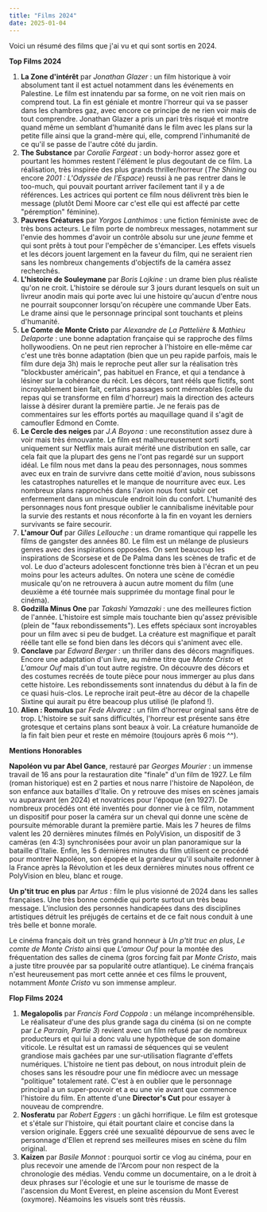 ```yaml
---
title: "Films 2024"
date: 2025-01-04
---
```


Voici un résumé des films que j'ai vu et qui sont sortis en 2024.

**Top Films 2024**

1. **La Zone d'intérêt** par *Jonathan Glazer* : un film historique à voir absolument tant il est actuel notamment dans les événements en Palestine. Le film est innatendu par sa forme, on ne voit rien mais on comprend tout. La fin est géniale et montre l'horreur qui va se passer dans les chambres gaz, avec encore ce principe de ne rien voir mais de tout comprendre. Jonathan Glazer a pris un pari très risqué et montre quand même un semblant d'humanité dans le film avec les plans sur la petite fille ainsi que la grand-mère qui, elle, comprend l'inhumanité de ce qu'il se passe de l'autre côté du jardin.
2. **The Substance** par *Coralie Fargeat* : un body-horror assez gore et pourtant les hommes restent l'élément le plus degoutant de ce film. La réalisation, très inspirée des plus grands thriller/horreur (*The Shining* ou encore *2001 : L'Odyssée de l'Espace*) reussi à ne pas rentrer dans le too-much, qui pouvait pourtant arriver facilement tant il y a de références. Les actrices qui portent ce film nous délivrent très bien le message (plutôt Demi Moore car c'est elle qui est affecté par cette "péremption" féminine).
3. **Pauvres Créatures** par *Yorgos Lanthimos* : une fiction féministe avec de très bons acteurs. Le film porte de nombreux messages, notamment sur l'envie des hommes d'avoir un contrôle absolu sur une *jeune* femme et qui sont prêts à tout pour l'empêcher de s'émanciper. Les effets visuels et les décors jouent largement en la faveur du film, qui ne seraient rien sans les nombreux changements d'objectifs de la caméra assez recherchés.
4. **L'histoire de Souleymane** par *Boris Lojkine* : un drame bien plus réaliste qu'on ne croit. L'histoire se déroule sur 3 jours durant lesquels on suit un livreur anodin mais qui porte avec lui une histoire qu'aucun d'entre nous ne pourrait soupconner lorsqu'on récupère une commande Uber Eats. Le drame ainsi que le personnage principal sont touchants et pleins d'humanité. 
5. **Le Comte de Monte Cristo** par *Alexandre de La Pattelière* & *Mathieu Delaporte* : une bonne adaptation française qui se rapproche des films hollywoodiens. On ne peut rien reprocher à l'histoire en elle-même car c'est une très bonne adaptation (bien que un peu rapide parfois, mais le film dure deja 3h) mais le reproche peut aller sur la réalisation très "blockbuster américain", pas habituel en France, et qui a tendance à lésiner sur la cohérance du récit. Les décors, tant rééls que fictifs, sont incroyablement bien fait, certains passages sont mémorables (celle du repas qui se transforme en film d'horreur) mais la direction des acteurs laisse à désirer durant la première partie. Je ne ferais pas de commentaires sur les efforts portés au maquillage quand il s'agit de camoufler Edmond en Comte.
6. **Le Cercle des neiges** par *J.A Boyona* : une reconstitution assez dure à voir mais très émouvante. Le film est malheureusement sorti uniquement sur Netflix mais aurait mérité une distribution en salle, car cela fait que la plupart des gens ne l'ont pas regardé sur un support idéal. Le film nous met dans la peau des personnages, nous sommes avec eux en train de survivre dans cette moitié d'avion, nous subissons les catastrophes naturelles et le manque de nourriture avec eux. Les nombreux plans rapprochés dans l'avion nous font subir cet enfermement dans un minuscule endroit loin du confort. L'humanité des personnages nous font presque oublier le cannibalisme inévitable pour la survie des restants et nous réconforte à la fin en voyant les derniers survivants se faire secourir. 
7. **L'amour Ouf** par *Gilles Lellouche* : un drame romantique qui rappelle les films de gangster des années 80. Le film est un mélange de plusieurs genres avec des inspirations opposées. On sent beaucoup les inspirations de Scorsese et de De Palma dans les scènes de trafic et de vol. Le duo d'acteurs adolescent fonctionne très bien à l'écran et un peu moins pour les acteurs adultes. On notera une scène de comédie musicale qu'on ne retrouvera à aucun autre moment du film (une deuxième a été tournée mais supprimée du montage final pour le cinéma). 
8. **Godzilla Minus One** par *Takashi Yamazaki* : une des meilleures fiction de l'année. L'histoire est simple mais touchante bien qu'assez prévisible (plein de "faux rebondissements"). Les effets spéciaux sont incroyables pour un film avec si peu de budget. La créature est magnifique et paraît réélle tant elle se fond bien dans les décors qui s'animent avec elle.
9. **Conclave** par *Edward Berger* : un thriller dans des décors magnifiques. Encore une adaptation d'un livre, au même titre que *Monte Cristo* et *L'amour Ouf* mais d'un tout autre registre. On découvre des décors et des costumes recréés de toute pièce pour nous immerger au plus dans cette histoire. Les rebondissements sont innatendus du début à la fin de ce quasi huis-clos. Le reproche irait peut-être au décor de la chapelle Sixtine qui aurait pu être beacoup plus utilisé (le plafond !).
10. **Alien : Romulus** par *Fede Alvarez* : un film d'horreur orginal sans être de trop. L'histoire se suit sans difficultés, l'horreur est présente sans être grotesque et certains plans sont beaux à voir. La créature humanoïde de la fin fait bien peur et reste en mémoire (toujours après 6 mois ^^).

**Mentions Honorables**

**Napoléon vu par Abel Gance**, restauré par *Georges Mourier* : un immense travail de 16 ans pour la restauration dite "finale" d'un film de 1927. Le film (roman historique) est en 2 parties et nous narre l'histoire de Napoléon, de son enfance aux batailles d'Italie. On y retrouve des mises en scènes jamais vu auparavant (en 2024) et novatrices pour l'époque (en 1927). De nombreux procédés ont été inventés pour donner vie à ce film, notamment un dispositif pour poser la caméra sur un cheval qui donne une scène de poursuite mémorable durant la première partie. Mais les 7 heures de films valent les 20 dernières minutes filmés en PolyVision, un dispositif de 3 caméras (en 4:3) synchronisées pour avoir un plan panoramique sur la bataille d'Italie. Enfin, les 5 dernières minutes du film utilisent ce procédé pour montrer Napoléon, son épopée et la grandeur qu'il souhaite redonner à la France après la Révolution et les deux dernières minutes nous offrent ce PolyVision en bleu, blanc et rouge.

**Un p'tit truc en plus** par *Artus* : film le plus visionné de 2024 dans les salles françaises. Une très bonne comédie qui porte surtout un très beau message. L'inclusion des personnes handicapées dans des disciplines artistiques détruit les préjugés de certains et de ce fait nous conduit à une très belle et bonne morale. 

Le cinéma français doit un très grand honneur à *Un p'tit truc en plus*, *Le comte de Monte Cristo* ainsi que *L'amour Ouf* pour la montée des fréquentation des salles de cinema (gros forcing fait par *Monte Cristo*, mais a juste titre prouvée par sa popularité outre atlantique). Le cinéma français n'est heureusement pas mort cette année et ces films le prouvent, notamment *Monte Cristo* vu son immense ampleur. 

**Flop Films 2024**

1. **Megalopolis** par *Francis Ford Coppola* : un mélange incompréhensible. Le réalisateur d'une des plus grande saga du cinéma (si on ne compte par *Le Parrain, Partie 3*) revient avec un film refusé par de nombreux producteurs et qui lui a donc valu une hypothèque de son domaine viticole. Le résultat est un ramassi de séquences qui se veulent grandiose mais gachées par une sur-utilisation flagrante d'effets numériques. L'histoire ne tient pas debout, on nous introduit plein de choses sans les résoudre pour une fin médiocre avec un message "politique" totalement raté. C'est à en oublier que le personnage principal a un super-pouvoir et a eu une vie avant que commence l'histoire du film. En attente d'une **Director's Cut** pour essayer à nouveau de comprendre.
2. **Nosferatu** par *Robert Eggers* : un gâchi horrifique. Le film est grotesque et s'étale sur l'histoire, qui était pourtant claire et concise dans la version originale. Eggers créé une sexualité dépourvue de sens avec le personnage d'Ellen et reprend ses meilleures mises en scène du film original.
3. **Kaizen** par *Basile Monnot* : pourquoi sortir ce vlog au cinéma, pour en plus recevoir une amende de l'Arcom pour non respect de la chronologie des médias. Vendu comme un documentaire, on a le droit à deux phrases sur l'écologie et une sur le tourisme de masse de l'ascension du Mont Everest, en pleine ascension du Mont Everest (oxymore). Néamoins les visuels sont très réussis.
